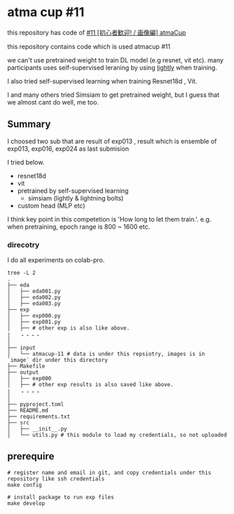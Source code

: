 # atma cup #11

this repository has code of [#11 [初心者歓迎! / 画像編] atmaCup](https://www.guruguru.science/competitions/17/)

this repository contains code which is used atmacup #11

we can't use pretrained weight to train DL model (e.g resnet, vit etc). many participants uses self-supervised leraning by using [lightly](https://github.com/lightly-ai/lightly) when training.

I also tried self-supervised learning when training Resnet18d , Vit.

I and many others tried Simsiam to get pretrained weight, but I guess that we almost cant do well, me too.

## Summary

I choosed two sub that are result of exp013 , result which is ensemble of exp013, exp016, exp024 as last submision

I tried below.

* resnet18d
* vit
* pretrained by self-supervised learning
    * simsiam (lightly & lightning bolts)
* custom head (MLP etc)

I think key point in this competetion is 'How long to let them train.'. e.g. when pretraining, epoch range is 800 ~ 1600 etc.

### direcotry

I do all experiments on colab-pro.

```shell
tree -L 2
.
├── eda
│   ├── eda001.py
│   ├── eda002.py
│   ├── eda003.py
├── exp
│   ├── exp000.py
│   ├── exp001.py
│   ├── # other exp is also like above.
│   ・・・・
│
├── input
│   └── atmacup-11 # data is under this repsiotry, images is in `image` dir under this directory
├── Makefile
├── output
│   ├── exp000
│   ├── # other exp results is also saved like above.
│   ・・・・
│
├── pyproject.toml
├── README.md
├── requirements.txt
├── src
│   ├── __init__.py
│   └── utils.py # this module to load my credentials, so not uploaded
```

## prerequire

```shell
# register name and email in git, and copy credentials under this repository like ssh credentials
make config

# install package to run exp files
make develop
```